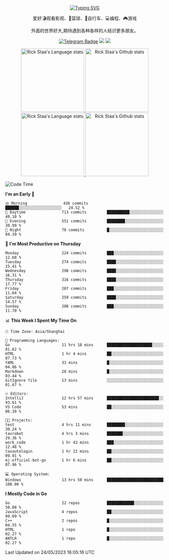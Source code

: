 <div align="center"> 

[![Typing SVG](https://readme-typing-svg.herokuapp.com?size=25&duration=2500&color=eeeeee&vCenter=true&width=200&height=40&lines=Hi+there+%F0%9F%91%8B%F0%9F%8F%BB;I'm+DanBai)](https://git.io/typing-svg)

爱好:🎬观看影视、🏀篮球、🚴自行车、💻编程、🎮游戏

外面的世界好大,期待遇到各种各样的人结识更多朋友。

[![Telegram Badge](https://img.shields.io/badge/-Telegram-blue?style=flat&logo=Telegram&logoColor=white)](https://t.me/danbai9420) 
[![](https://img.shields.io/badge/-Blog-brightgreen?style=flat&logo=Blogger&logoColor=white)](https://p00q.cn)
[![](https://img.shields.io/badge/-Email-red?style=flat&logo=Mail.Ru&logoColor=white)](mailto:danbai@88.com)
</div>

<!-- Light Mode -->
<div align="center"> 
<a href="https://github.com/anuraghazra/github-readme-stats#gh-light-mode-only">
<img height=200 src="https://github-readme-stats-git-master-rstaa-rickstaa.vercel.app/api/top-langs/?username=danbai225&layout=compact&langs_count=10&hide_border=1&role=OWNER,COLLABORATOR#gh-light-mode-only" alt="Rick Staa's Language stats" />
</a>
<a href="https://github.com/anuraghazra/github-readme-stats#gh-light-mode-only">
<img height=200 src="https://github-readme-stats-git-master-rstaa-rickstaa.vercel.app/api?username=danbai225&show_icons=true&count_private=true&line_height=28&hide_border=1&include_all_commits=true&card_width=450&role=OWNER,COLLABORATOR&exclude_repo=github-readme-stats#gh-light-mode-only" alt="Rick Staa's Github stats" />
</a>
</div>

<!-- Dark Mode -->
<div align="center"> 
<a href="https://github.com/anuraghazra/github-readme-stats#gh-dark-mode-only">
<img height=200 src="https://github-readme-stats-git-master-rstaa-rickstaa.vercel.app/api/top-langs/?username=danbai225&layout=compact&langs_count=10&hide_border=1&role=OWNER,COLLABORATOR&theme=github_dark#gh-dark-mode-only" alt="Rick Staa's Language stats" />
</a>
<a href="https://github.com/anuraghazra/github-readme-stats#gh-dark-mode-only">
<img height=200 src="https://github-readme-stats-git-master-rstaa-rickstaa.vercel.app/api?username=danbai225&show_icons=true&count_private=true&line_height=28&hide_border=1&include_all_commits=true&card_width=450&role=OWNER,COLLABORATOR&exclude_repo=github-readme-stats&theme=github_dark#gh-dark-mode-only" alt="Rick Staa's Github stats" />
</a>
</div>

<!--START_SECTION:waka-->
![Code Time](http://img.shields.io/badge/Code%20Time-319%20hrs%2036%20mins-blue)

**I'm an Early 🐤** 

```text
🌞 Morning                436 commits         ██████░░░░░░░░░░░░░░░░░░░   24.52 % 
🌆 Daytime                713 commits         ██████████░░░░░░░░░░░░░░░   40.10 % 
🌃 Evening                551 commits         ████████░░░░░░░░░░░░░░░░░   30.99 % 
🌙 Night                  78 commits          █░░░░░░░░░░░░░░░░░░░░░░░░   04.39 % 
```
📅 **I'm Most Productive on Thursday** 

```text
Monday                   224 commits         ███░░░░░░░░░░░░░░░░░░░░░░   12.60 % 
Tuesday                  274 commits         ████░░░░░░░░░░░░░░░░░░░░░   15.41 % 
Wednesday                290 commits         ████░░░░░░░░░░░░░░░░░░░░░   16.31 % 
Thursday                 316 commits         ████░░░░░░░░░░░░░░░░░░░░░   17.77 % 
Friday                   207 commits         ███░░░░░░░░░░░░░░░░░░░░░░   11.64 % 
Saturday                 259 commits         ████░░░░░░░░░░░░░░░░░░░░░   14.57 % 
Sunday                   208 commits         ███░░░░░░░░░░░░░░░░░░░░░░   11.70 % 
```


📊 **This Week I Spent My Time On** 

```text
🕑︎ Time Zone: Asia/Shanghai

💬 Programming Languages: 
Go                       11 hrs 18 mins      ████████████████████░░░░░   81.62 % 
HTML                     1 hr 4 mins         ██░░░░░░░░░░░░░░░░░░░░░░░   07.73 % 
YAML                     33 mins             █░░░░░░░░░░░░░░░░░░░░░░░░   04.06 % 
Markdown                 28 mins             █░░░░░░░░░░░░░░░░░░░░░░░░   03.44 % 
GitIgnore file           13 mins             ░░░░░░░░░░░░░░░░░░░░░░░░░   01.67 % 

🔥 Editors: 
IntelliJ                 12 hrs 57 mins      ███████████████████████░░   93.61 % 
VS Code                  53 mins             ██░░░░░░░░░░░░░░░░░░░░░░░   06.39 % 

🐱‍💻 Projects: 
test                     4 hrs 11 mins       ████████░░░░░░░░░░░░░░░░░   30.24 % 
taxrobot                 4 hrs 3 mins        ███████░░░░░░░░░░░░░░░░░░   29.36 % 
work_code                1 hr 43 mins        ███░░░░░░░░░░░░░░░░░░░░░░   12.48 % 
taxautologin             1 hr 22 mins        ██░░░░░░░░░░░░░░░░░░░░░░░   09.91 % 
mj-official-bot-go       1 hr 6 mins         ██░░░░░░░░░░░░░░░░░░░░░░░   07.96 % 

💻 Operating System: 
Windows                  13 hrs 50 mins      █████████████████████████   100.00 % 
```

**I Mostly Code in Go** 

```text
Go                       22 repos            ████████████░░░░░░░░░░░░░   50.00 % 
JavaScript               4 repos             ██░░░░░░░░░░░░░░░░░░░░░░░   09.09 % 
C++                      2 repos             █░░░░░░░░░░░░░░░░░░░░░░░░   04.55 % 
HTML                     1 repo              █░░░░░░░░░░░░░░░░░░░░░░░░   02.27 % 
ANTLR                    1 repo              █░░░░░░░░░░░░░░░░░░░░░░░░   02.27 % 
```




 Last Updated on 24/05/2023 16:05:16 UTC
<!--END_SECTION:waka-->
